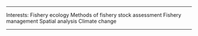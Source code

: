 _ _ _
Interests:
Fishery ecology
Methods of fishery stock assessment
Fishery management
Spatial analysis
Climate change

_ _ _
